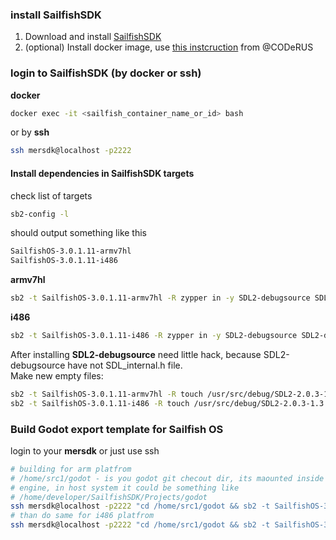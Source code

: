 ### install SailfishSDK 
1. Download and install [SailfishSDK](https://sailfishos.org/wiki/Application_SDK)
2. (optional) Install docker image, use [this instcruction](https://github.com/CODeRUS/docker-sailfishos-sdk-local) from @CODeRUS

### login to SailfishSDK (by docker or ssh)
**docker**
```sh
docker exec -it <sailfish_container_name_or_id> bash
```
or by **ssh**
```sh
ssh mersdk@localhost -p2222
```

#### Install dependencies in SailfishSDK targets
check list of targets
```sh
sb2-config -l
```

should output something like this 

```sh
SailfishOS-3.0.1.11-armv7hl
SailfishOS-3.0.1.11-i486
```

**armv7hl**
```sh
sb2 -t SailfishOS-3.0.1.11-armv7hl -R zypper in -y SDL2-debugsource SDL2-devel libaudioresource-devel pulseaudio-devel openssl-devel libwebp-devel libvpx-devel wayland-devel libpng-devel scons
```

**i486**
```sh
sb2 -t SailfishOS-3.0.1.11-i486 -R zypper in -y SDL2-debugsource SDL2-devel libaudioresource-devel pulseaudio-devel openssl-devel libwebp-devel libvpx-devel wayland-devel libpng-devel scons
```

Аfter installing **SDL2-debugsource** need little hack, because SDL2-debugsource have not SDL_internal.h file.  
Make new empty files:
```sh
sb2 -t SailfishOS-3.0.1.11-armv7hl -R touch /usr/src/debug/SDL2-2.0.3-1.3.2.jolla.arm/src/SDL_internal.h
sb2 -t SailfishOS-3.0.1.11-i486 -R touch /usr/src/debug/SDL2-2.0.3-1.3.2.jolla.i386/src/SDL_internal.h
```

### Build Godot export template for Sailfish OS
login to your **mersdk** or just use ssh

```sh
# building for arm platfrom
# /home/src1/godot - is you godot git checout dir, its maounted inside build 
# engine, in host system it could be something like 
# /home/developer/SailfishSDK/Projects/godot
ssh mersdk@localhost -p2222 "cd /home/src1/godot && sb2 -t SailfishOS-3.0.1.11-armv7hl scons arch=arm platform=sailfish tools=no bits=32 target=release\""  
# than do same for i486 platfrom
ssh mersdk@localhost -p2222 "cd /home/src1/godot && sb2 -t SailfishOS-3.0.1.11-i486 scons arch=x86 platform=sailfish tools=no bits=32 target=release\""  
```